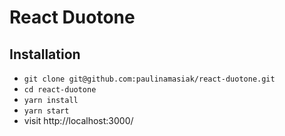 # React Duotone

## Installation

* `git clone git@github.com:paulinamasiak/react-duotone.git`
* `cd react-duotone`
* `yarn install`
* `yarn start`
* visit http://localhost:3000/
